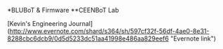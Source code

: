 *BLUBoT & Firmware
**CEENBoT Lab

[Kevin's Engineering Journal] (http://www.evernote.com/shard/s364/sh/597cf32f-56df-4ae0-8e31-8288cbc6dcb9/0d5d5233dc51aa41998e486aa829eef6 "Evernote  link")
